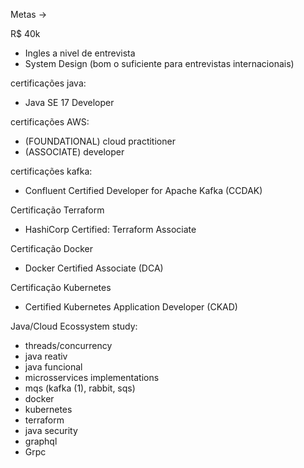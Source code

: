 Metas ->

R$ 40k

- Ingles a nivel de entrevista
- System Design (bom o suficiente para entrevistas internacionais)

certificações java:
- Java SE 17 Developer

certificações AWS:
 - (FOUNDATIONAL) cloud practitioner 
 - (ASSOCIATE) developer

certificações kafka:
- Confluent Certified Developer for Apache Kafka (CCDAK)

Certificação Terraform
 - HashiCorp Certified: Terraform Associate
 
Certificação Docker
 - Docker Certified Associate (DCA)

Certificação Kubernetes
 - Certified Kubernetes Application Developer (CKAD)

Java/Cloud Ecossystem study:
 - threads/concurrency
 - java reativ
 - java funcional
 - microsservices implementations
 - mqs (kafka (1), rabbit, sqs)
 - docker
 - kubernetes
 - terraform
 - java security
 - graphql
 - Grpc
